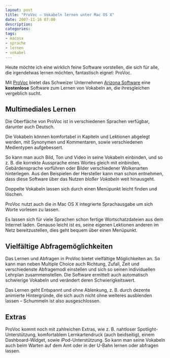 ```yaml
---
layout: post
title: "ProVoc – Vokabeln lernen unter Mac OS X"
date: 2007-11-16 07:00
description: 
categories:
tags: 
- macosx
- sprache
- lernen
- vokabel
---
```


Heute möchte ich eine wirklich feine Software vorstellen, die sich für alle, die irgendetwas lernen möchten, fantastisch eignet: ProVoc.

Mit [ProVoc](http://www.arizona-software.ch/provoc/) bietet das Schweizer Unternehmen [Arizona Software](http://www.arizona-software.ch/) eine **kostenlose** Software zum Lernen von Vokabeln an, die ihresgleichen vergeblich sucht.

## Multimediales Lernen

Die Oberfläche von ProVoc ist in verschiedenen Sprachen verfügbar, darunter auch Deutsch.

Die Vokabeln können komfortabel in Kapiteln und Lektionen abgelegt werden, mit Synonymen und Kommentaren, sowie verschiedenen Medientypen aufgebessert.

So kann man auch Bild, Ton und Video in seine Vokabeln einbinden, und so z. B. die korrekte Aussprache eines Wortes gleich mit einbinden, Gebärdensprache vorführen oder Bilder verschiedener Wolkenarten hinterlegen. Aus den Beispielen der Hersteller kann man schon entnehmen, dass diese Software über das Nutzen *bloßer Vokabeln* weit hinausgeht.

Doppelte Vokabeln lassen sich durch einen Menüpunkt leicht finden und löschen.

ProVoc nutzt auch die in Mac OS X integrierte Sprachausgabe um sich Worte vorlesen zu lassen.

Es lassen sich für viele Sprachen schon fertige Wortschatzdateien aus dem Internet laden. Genauso leicht ist es, seine eigenen Lektionen anderen im Netz bereitzustellen, dies geht bequem über einen Menüpunkt.

## Vielfältige Abfragemöglichkeiten

Das Lernen und Abfragen in ProVoc bietet vielfältige Möglichkeiten an. So kann man neben Multiple Choice auch Richtung, Zufall, Zeit und verschiedenste Abfragemodi einstellen und sich so seinen individuellen Lehrplan zusammenstellen. Die Software ermittelt auch automatisch schwierige Vokabeln und verändert deren Schwierigkeitswert.

Das Lernen geht Entspannt und ohne Ablenkung, z. B. durch dezente animierte Hintergründe, die sich auch nicht ohne weiteres ausblenden lassen – Schummeln ist also ausgeschlossen.

## Extras

ProVoc kommt noch mit zahlreichen Extras, wie z. B. nahtloser Spotlight-Unterstützung, komfortablem Lernkartendruck (auch beidseitig), einem Dashboard-Widget, sowie iPod-Unterstützung. So kann man seine Vokabeln auch beim Warten auf dem Amt oder in der U-Bahn lernen oder abfragen lassen.
